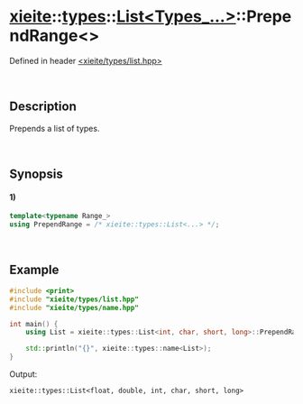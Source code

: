 # [xieite](../../../../../xieite.md)\:\:[types](../../../../../types.md)\:\:[List<Types_...>](../../../list.md)\:\:PrependRange\<\>
Defined in header [<xieite/types/list.hpp>](../../../../../../include/xieite/types/list.hpp)

&nbsp;

## Description
Prepends a list of types.

&nbsp;

## Synopsis
#### 1)
```cpp
template<typename Range_>
using PrependRange = /* xieite::types::List<...> */;
```

&nbsp;

## Example
```cpp
#include <print>
#include "xieite/types/list.hpp"
#include "xieite/types/name.hpp"

int main() {
    using List = xieite::types::List<int, char, short, long>::PrependRange<xieite::types::List<float, double>>;

    std::println("{}", xieite::types::name<List>);
}
```
Output:
```
xieite::types::List<float, double, int, char, short, long>
```
